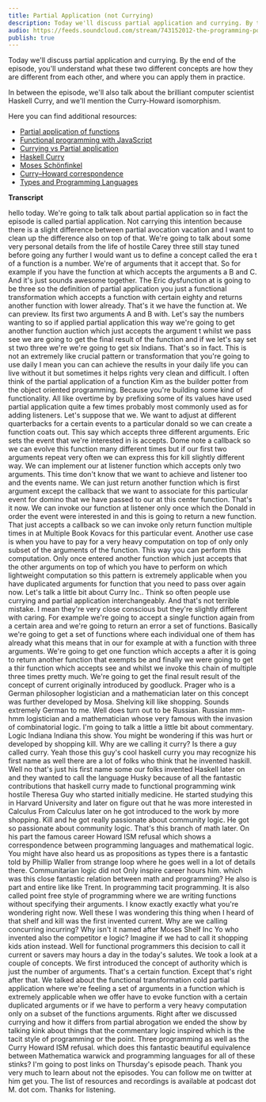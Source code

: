 ```yaml
---
title: Partial Application (not Currying)
description: Today we'll discuss partial application and currying. By the end of the episode, you'll understand what these two different concepts are how they are different from each other, and where you can apply them in practice. In between the episode, we'll also talk about the brilliant computer scientist Haskell Curry, and we'll mention the Curry-Howard isomorphism.
audio: https://feeds.soundcloud.com/stream/743152012-the-programming-podcast-episode-3-partial-application-not-currying.mp3
publish: true
---
```


Today we'll discuss partial application and currying. By the end of the episode, you'll understand what these two different concepts are how they are different from each other, and where you can apply them in practice.

In between the episode, we'll also talk about the brilliant computer scientist Haskell Curry, and we'll mention the Curry-Howard isomorphism.

Here you can find additional resources:

- [Partial application of functions](https://hackernoon.com/partial-application-of-functions-dbe7d9b80760)
- [Functional programming with JavaScript](https://blog.mgechev.com/2013/01/21/functional-programming-with-javascript/)
- [Currying vs Partial application](https://towardsdatascience.com/javascript-currying-vs-partial-application-4db5b2442be8)
- [Haskell Curry](https://en.wikipedia.org/wiki/Haskell_Curry)
- [Moses Schönfinkel](https://en.wikipedia.org/wiki/Moses_Sch%C3%B6nfinkel)
- [Curry–Howard correspondence](https://en.wikipedia.org/wiki/Curry%E2%80%93Howard_correspondence)
- [Types and Programming Languages](https://www.cis.upenn.edu/~bcpierce/tapl/)

**Transcript**

hello today. We're going to talk talk about partial application so in fact the episode is called partial application. Not carrying this intention because there is a slight difference between partial avocation vacation and I want to clean up the difference also on top of that. We're going to talk about some very personal details from the life of hostile Carey three still stay tuned before going any further I would want us to define a concept called the era t of a function is a number. We're of arguments that it accept that. So for example if you have the function at which accepts the arguments a B and C. And it's just sounds awesome together. The Eric dysfunction at is going to be three so the definition of partial application you just a functional transformation which accepts a function with certain eighty and returns another function with lower already. That's it we have the function at. We can preview. Its first two arguments A and B with. Let's say the numbers wanting to so if applied partial application this way we're going to get another function auction which just accepts the argument t whilst we pass see we are going to get the final result of the function and if we let's say set st two three we're we're going to get six Indians. That's so in fact. This is not an extremely like crucial pattern or transformation that you're going to use daily I mean you can can achieve the results in your daily life you can live without it but sometimes it helps rights very clean and difficult. I often think of the partial application of a function Kim as the builder potter from the object oriented programming. Because you're building some kind of functionality. All like overtime by by prefixing some of its values have used partial application quite a few times probably most commonly used as for adding listeners. Let's suppose that we. We want to adjust at different quarterbacks for a certain events to a particular donald so we can create a function coats out. This say which accepts three different arguments. Eric sets the event that we're interested in is accepts. Dome note a callback so we can evolve this function many different times but if our first two arguments repeat very often we can express this for kill slightly different way. We can implement our at listener function which accepts only two arguments. This time don't know that we want to achieve and listener too and the events name. We can just return another function which is first argument except the callback that we want to associate for this particular event for domino that we have passed to our at this center function. That's it now. We can invoke our function at listener only once which the Donald in order the event were interested in and this is going to return a new function. That just accepts a callback so we can invoke only return function multiple times in at Multiple Book Kovacs for this particular event. Another use case is when you have to pay for a very heavy computation on top of only only subset of the arguments of the function. This way you can perform this computation. Only once entered another function which just accepts that the other arguments on top of which you have to perform on which lightweight computation so this pattern is extremely applicable when you have duplicated arguments for function that you need to pass over again now. Let's talk a little bit about Curry Inc.. Think so often people use currying and partial application interchangeably. And that's not terrible mistake. I mean they're very close conscious but they're slightly different with caring. For example we're going to accept a single function again from a certain area and we're going to return an error a set of functions. Basically we're going to get a set of functions where each individual one of them has already what this means that in our for example at with a function with three arguments. We're going to get one function which accepts a after it is going to return another function that exempts be and finally we were going to get a thir function which accepts see and whilst we invoke this chain of multiple three times pretty much. We're going to get the final result result of the concept of current originally introduced by goodluck. Prager who is a German philosopher logistician and a mathematician later on this concept was further developed by Mosa. Shelving kill like shopping. Sounds extremely German to me. Well does turn out to be Russian. Russian mm-hmm logistician and a mathematician whose very famous with the invasion of combinatorial logic. I'm going to talk a little a little bit about commentary. Logic Indiana Indiana this show. You might be wondering if this was hurt or developed by shopping kill. Why are we calling it curry? Is there a guy called curry. Yeah those this guy's cool haskell curry you may recognize his first name as well there are a lot of folks who think that he invented haskill. Well no that's just his first name some our folks invented Haskell later on and they wanted to call the language Husky because of all the fantastic contributions that haskell curry made to functional programming wink hostile Theresa Guy who started initially medicine. He started studying this in Harvard University and later on figure out that he was more interested in Calculus From Calculus later on he got introduced to the work by more shopping. Kill and he got really passionate about community logic. He got so passionate about community logic. That's this branch of math later. On his part the famous career Howard ISM refusal which shows a correspondence between programming languages and mathematical logic. You might have also heard us as propositions as types there is a fantastic told by Phillip Waller from strange loop where he goes well in a lot of details there. Communitarian logic did not Only inspire career hours him. which was this close fantastic relation between math and programming? He also is part and entire like like Trent. In programming tacit programming. It is also called point free style of programming where we are writing functions without specifying their arguments. I know exactly exactly what you're wondering right now. Well these I was wondering this thing when I heard of that shelf and kill was the first invented current. Why are we calling concurring incurring? Why isn't it named after Moses Shelf Inc Yo who invented also the competitor e logic? Imagine if we had to call it shopping kids ation instead. Well for functional programmers this decision to call it current or savers may hours a day in the today's salutes. We took a look at a couple of concepts. We first introduced the concept of authority which is just the number of arguments. That's a certain function. Except that's right after that. We talked about the functional transformation cold partial application where we're feeling a set of arguments in a function which is extremely applicable when we offer have to evoke function with a certain duplicated arguments or if we have to perform a very heavy computation only on a subset of the functions arguments. Right after we discussed currying and how it differs from partial abrogation we ended the show by talking kink about things that the commentary logic inspired which is the tacit style of programming or the point. Three programming as well as the Curry Howard ISM refusal. which does this fantastic beautiful equivalence between Mathematica warwick and programming languages for all of these stinks? I'm going to post links on Thursday's episode peach. Thank you very much to learn about not the episodes. You can follow me on twitter at him get you. The list of resources and recordings is available at podcast dot M. dot com. Thanks for listening.



